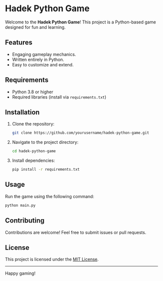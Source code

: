 # Hadek Python Game

Welcome to the **Hadek Python Game**! This project is a Python-based game designed for fun and learning.

## Features

- Engaging gameplay mechanics.
- Written entirely in Python.
- Easy to customize and extend.

## Requirements

- Python 3.8 or higher
- Required libraries (install via `requirements.txt`)

## Installation

1. Clone the repository:
    ```bash
    git clone https://github.com/yourusername/hadek-python-game.git
    ```
2. Navigate to the project directory:
    ```bash
    cd hadek-python-game
    ```
3. Install dependencies:
    ```bash
    pip install -r requirements.txt
    ```

## Usage

Run the game using the following command:
```bash
python main.py
```

## Contributing

Contributions are welcome! Feel free to submit issues or pull requests.

## License

This project is licensed under the [MIT License](LICENSE).

---
Happy gaming!